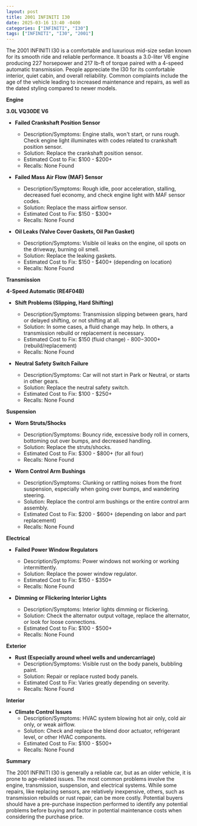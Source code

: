 ```yaml
---
layout: post
title: 2001 INFINITI I30
date: 2025-03-16 13:40 -0400
categories: ["INFINITI", "I30"]
tags: ["INFINITI", "I30", "2001"]
---
```

The 2001 INFINITI I30 is a comfortable and luxurious mid-size sedan known for its smooth ride and reliable performance. It boasts a 3.0-liter V6 engine producing 227 horsepower and 217 lb-ft of torque paired with a 4-speed automatic transmission. People appreciate the I30 for its comfortable interior, quiet cabin, and overall reliability. Common complaints include the age of the vehicle leading to increased maintenance and repairs, as well as the dated styling compared to newer models.

**Engine**

**3.0L VQ30DE V6**

*   **Failed Crankshaft Position Sensor**
    *   Description/Symptoms: Engine stalls, won't start, or runs rough. Check engine light illuminates with codes related to crankshaft position sensor.
    *   Solution: Replace the crankshaft position sensor.
    *   Estimated Cost to Fix: $100 - $200+
    *   Recalls: None Found

*   **Failed Mass Air Flow (MAF) Sensor**
    *   Description/Symptoms: Rough idle, poor acceleration, stalling, decreased fuel economy, and check engine light with MAF sensor codes.
    *   Solution: Replace the mass airflow sensor.
    *   Estimated Cost to Fix: $150 - $300+
    *   Recalls: None Found

*   **Oil Leaks (Valve Cover Gaskets, Oil Pan Gasket)**
    *   Description/Symptoms: Visible oil leaks on the engine, oil spots on the driveway, burning oil smell.
    *   Solution: Replace the leaking gaskets.
    *   Estimated Cost to Fix: $150 - $400+ (depending on location)
    *   Recalls: None Found

**Transmission**

**4-Speed Automatic (RE4F04B)**

*   **Shift Problems (Slipping, Hard Shifting)**
    *   Description/Symptoms: Transmission slipping between gears, hard or delayed shifting, or not shifting at all.
    *   Solution: In some cases, a fluid change may help. In others, a transmission rebuild or replacement is necessary.
    *   Estimated Cost to Fix: $150 (fluid change) - $800-$3000+ (rebuild/replacement)
    *   Recalls: None Found

*   **Neutral Safety Switch Failure**
    *   Description/Symptoms: Car will not start in Park or Neutral, or starts in other gears.
    *   Solution: Replace the neutral safety switch.
    *   Estimated Cost to Fix: $100 - $250+
    *   Recalls: None Found

**Suspension**

*   **Worn Struts/Shocks**
    *   Description/Symptoms: Bouncy ride, excessive body roll in corners, bottoming out over bumps, and decreased handling.
    *   Solution: Replace the struts/shocks.
    *   Estimated Cost to Fix: $300 - $800+ (for all four)
    *   Recalls: None Found

*   **Worn Control Arm Bushings**
    *   Description/Symptoms: Clunking or rattling noises from the front suspension, especially when going over bumps, and wandering steering.
    *   Solution: Replace the control arm bushings or the entire control arm assembly.
    *   Estimated Cost to Fix: $200 - $600+ (depending on labor and part replacement)
    *   Recalls: None Found

**Electrical**

*   **Failed Power Window Regulators**
    *   Description/Symptoms: Power windows not working or working intermittently.
    *   Solution: Replace the power window regulator.
    *   Estimated Cost to Fix: $150 - $350+
    *   Recalls: None Found

*   **Dimming or Flickering Interior Lights**
    *   Description/Symptoms: Interior lights dimming or flickering.
    *   Solution: Check the alternator output voltage, replace the alternator, or look for loose connections.
    *   Estimated Cost to Fix: $100 - $500+
    *   Recalls: None Found

**Exterior**

*   **Rust (Especially around wheel wells and undercarriage)**
    *   Description/Symptoms: Visible rust on the body panels, bubbling paint.
    *   Solution: Repair or replace rusted body panels.
    *   Estimated Cost to Fix: Varies greatly depending on severity.
    *   Recalls: None Found

**Interior**

*   **Climate Control Issues**
    *   Description/Symptoms: HVAC system blowing hot air only, cold air only, or weak airflow.
    *   Solution: Check and replace the blend door actuator, refrigerant level, or other HVAC components.
    *   Estimated Cost to Fix: $100 - $500+
    *   Recalls: None Found

**Summary**

The 2001 INFINITI I30 is generally a reliable car, but as an older vehicle, it is prone to age-related issues. The most common problems involve the engine, transmission, suspension, and electrical systems. While some repairs, like replacing sensors, are relatively inexpensive, others, such as transmission rebuilds or rust repair, can be more costly. Potential buyers should have a pre-purchase inspection performed to identify any potential problems before buying and factor in potential maintenance costs when considering the purchase price.


